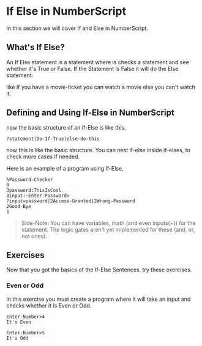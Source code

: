 # If Else in NumberScript

In this section we will cover If and Else in NumberScript.

## What's If Else?

An If Else statement is a statement where is checks a statement and see whether it's True or False.
If the Statement is False it will do the Else statement.

like If you have a movie-ticket you can watch a movie else you can't watch it.

## Defining and Using If-Else in NumberScript

now the basic structure of an If-Else is like this.

```
?statement|Do-If-True|else-do-this
```

now this is like the basic structure.
You can nest if-else inside if-elses, to check more cases if needed.

Here is an example of a program using If-Else,

```
%Password-Checker
0
3password:ThisIsCool
3input:~Enter-Password>
?input=password|2Access-Granted|2Wrong-Password
2Good-Bye
1
```

> Side-Note: You can have variables, math (and even inputs(~)) for the statement. The logic gates aren't yet implemented for these (and, or, not ones).

## Exercises

Now that you got the basics of the If-Else Sentences. try these exercises.

### Even or Odd

In this exercise you must create a program where it will take an input and checks whether it is Even or Odd.

```
Enter-Number>4
It's Even
```

```
Enter-Number>5
It's Odd
```